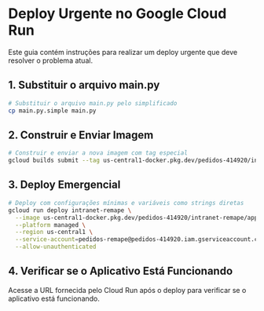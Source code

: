# Deploy Urgente no Google Cloud Run

Este guia contém instruções para realizar um deploy urgente que deve resolver o problema atual.

## 1. Substituir o arquivo main.py

```bash
# Substituir o arquivo main.py pelo simplificado
cp main.py.simple main.py
```

## 2. Construir e Enviar Imagem

```bash
# Construir e enviar a nova imagem com tag especial
gcloud builds submit --tag us-central1-docker.pkg.dev/pedidos-414920/intranet-remape/app:emergencia
```

## 3. Deploy Emergencial

```bash
# Deploy com configurações mínimas e variáveis como strings diretas
gcloud run deploy intranet-remape \
  --image us-central1-docker.pkg.dev/pedidos-414920/intranet-remape/app:emergencia \
  --platform managed \
  --region us-central1 \
  --service-account=pedidos-remape@pedidos-414920.iam.gserviceaccount.com \
  --allow-unauthenticated
```

## 4. Verificar se o Aplicativo Está Funcionando

Acesse a URL fornecida pelo Cloud Run após o deploy para verificar se o aplicativo está funcionando.